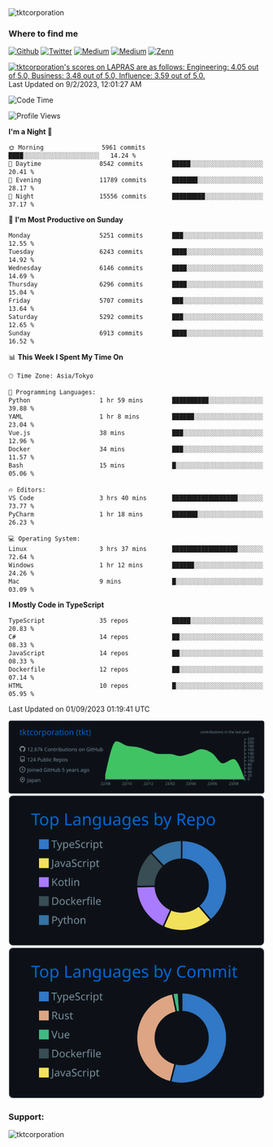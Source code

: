 <p align="left"> <img src="https://komarev.com/ghpvc/?username=tktcorporation&label=Profile%20views&color=0e75b6&style=flat" alt="tktcorporation" /> </p>

<h3>Where to find me</h3>
<p>
<a href="https://github.com/tktcorporation" target="_blank"><img alt="Github" src="https://img.shields.io/badge/GitHub-%2312100E.svg?&style=for-the-badge&logo=Github&logoColor=white" /></a>
<a href="https://twitter.com/tktcorporation" target="_blank"><img alt="Twitter" src="https://img.shields.io/badge/twitter-%231DA1F2.svg?&style=for-the-badge&logo=twitter&logoColor=white" /></a>
<a href="https://www.linkedin.com/in/tktcorporation" target="_blank"><img alt="Medium" src="https://img.shields.io/badge/linkdin-0a66c2.svg?&style=for-the-badge&logo=linkedin&logoColor=white" /></a>
<a href="https://qiita.com/tktcorporation" target="_blank"><img alt="Medium" src="https://img.shields.io/badge/qiita-55C500.svg?&style=for-the-badge&logo=qiita&logoColor=white" /></a>
<a href="https://zenn.dev/tktcorporation" target="_blank"><img alt="Zenn" src="https://img.shields.io/badge/Zenn-3EA8FF.svg?&style=for-the-badge&logo=Zenn&logoColor=white" /></a>
</p>

<!--START_SECTION:lapras-card-->
<p ><a href="https://lapras.com/public/tktcorporation" target="_blank" rel="noopener noreferrer"><img alt="tktcorporation's scores on LAPRAS are as follows: Engineering: 4.05 out of 5.0, Business: 3.48 out of 5.0, Influence: 3.59 out of 5.0." src="https://lapras-card-generator.vercel.app/api/svg?e=4.05&b=3.48&i=3.59&b1=%23232323&b2=%236d6d6d&i1=%23212121&i2=%23818181&l=en" width="300" ></a>  
Last Updated on 9/2/2023, 12:01:27 AM</p>
<!--END_SECTION:lapras-card-->
  
<!--START_SECTION:waka-->
![Code Time](http://img.shields.io/badge/Code%20Time-1%2C120%20hrs%206%20mins-blue)

![Profile Views](http://img.shields.io/badge/Profile%20Views-17-blue)

**I'm a Night 🦉** 

```text
🌞 Morning                5961 commits        ████░░░░░░░░░░░░░░░░░░░░░   14.24 % 
🌆 Daytime                8542 commits        █████░░░░░░░░░░░░░░░░░░░░   20.41 % 
🌃 Evening                11789 commits       ███████░░░░░░░░░░░░░░░░░░   28.17 % 
🌙 Night                  15556 commits       █████████░░░░░░░░░░░░░░░░   37.17 % 
```
📅 **I'm Most Productive on Sunday** 

```text
Monday                   5251 commits        ███░░░░░░░░░░░░░░░░░░░░░░   12.55 % 
Tuesday                  6243 commits        ████░░░░░░░░░░░░░░░░░░░░░   14.92 % 
Wednesday                6146 commits        ████░░░░░░░░░░░░░░░░░░░░░   14.69 % 
Thursday                 6296 commits        ████░░░░░░░░░░░░░░░░░░░░░   15.04 % 
Friday                   5707 commits        ███░░░░░░░░░░░░░░░░░░░░░░   13.64 % 
Saturday                 5292 commits        ███░░░░░░░░░░░░░░░░░░░░░░   12.65 % 
Sunday                   6913 commits        ████░░░░░░░░░░░░░░░░░░░░░   16.52 % 
```


📊 **This Week I Spent My Time On** 

```text
🕑︎ Time Zone: Asia/Tokyo

💬 Programming Languages: 
Python                   1 hr 59 mins        ██████████░░░░░░░░░░░░░░░   39.88 % 
YAML                     1 hr 8 mins         ██████░░░░░░░░░░░░░░░░░░░   23.04 % 
Vue.js                   38 mins             ███░░░░░░░░░░░░░░░░░░░░░░   12.96 % 
Docker                   34 mins             ███░░░░░░░░░░░░░░░░░░░░░░   11.57 % 
Bash                     15 mins             █░░░░░░░░░░░░░░░░░░░░░░░░   05.06 % 

🔥 Editors: 
VS Code                  3 hrs 40 mins       ██████████████████░░░░░░░   73.77 % 
PyCharm                  1 hr 18 mins        ███████░░░░░░░░░░░░░░░░░░   26.23 % 

💻 Operating System: 
Linux                    3 hrs 37 mins       ██████████████████░░░░░░░   72.64 % 
Windows                  1 hr 12 mins        ██████░░░░░░░░░░░░░░░░░░░   24.26 % 
Mac                      9 mins              █░░░░░░░░░░░░░░░░░░░░░░░░   03.09 % 
```

**I Mostly Code in TypeScript** 

```text
TypeScript               35 repos            █████░░░░░░░░░░░░░░░░░░░░   20.83 % 
C#                       14 repos            ██░░░░░░░░░░░░░░░░░░░░░░░   08.33 % 
JavaScript               14 repos            ██░░░░░░░░░░░░░░░░░░░░░░░   08.33 % 
Dockerfile               12 repos            ██░░░░░░░░░░░░░░░░░░░░░░░   07.14 % 
HTML                     10 repos            █░░░░░░░░░░░░░░░░░░░░░░░░   05.95 % 
```




 Last Updated on 01/09/2023 01:19:41 UTC
<!--END_SECTION:waka-->

[![](https://raw.githubusercontent.com/tktcorporation/tktcorporation/master/profile-summary-card-output/github_dark/0-profile-details.svg)](https://github.com/vn7n24fzkq/github-profile-summary-cards)
[![](https://raw.githubusercontent.com/tktcorporation/tktcorporation/master/profile-summary-card-output/github_dark/1-repos-per-language.svg)](https://github.com/vn7n24fzkq/github-profile-summary-cards) [![](https://raw.githubusercontent.com/tktcorporation/tktcorporation/master/profile-summary-card-output/github_dark/2-most-commit-language.svg)](https://github.com/vn7n24fzkq/github-profile-summary-cards)

<h3 align="left">Support:</h3>
<p><a href="https://www.buymeacoffee.com/tktcorporation"> <img align="left" src="https://cdn.buymeacoffee.com/buttons/v2/default-yellow.png" height="50" width="210" alt="tktcorporation" /></a></p><br><br>
